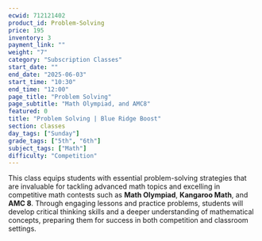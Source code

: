 ```yaml
---
ecwid: 712121402
product_id: Problem-Solving
price: 195
inventory: 3
payment_link: ""
weight: "7"
category: "Subscription Classes"
start_date: ""
end_date: "2025-06-03"
start_time: "10:30"
end_time: "12:00"
page_title: "Problem Solving"
page_subtitle: "Math Olympiad, and AMC8"
featured: 0
title: "Problem Solving | Blue Ridge Boost"
section: classes
day_tags: ["Sunday"]
grade_tags: ["5th", "6th"]
subject_tags: ["Math"]
difficulty: "Competition"
---
```

<p>This class equips students with essential problem-solving strategies that are invaluable for tackling advanced math topics and excelling in competitive math contests such as <strong>Math Olympiad</strong>, <strong>Kangaroo Math</strong>, and <strong>AMC 8</strong>. Through engaging lessons and practice problems, students will develop critical thinking skills and a deeper understanding of mathematical concepts, preparing them for success in both competition and classroom settings.</p>
